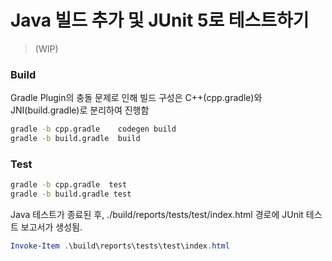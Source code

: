 # Java 빌드 추가 및 JUnit 5로 테스트하기

> (WIP)

### Build

Gradle Plugin의 충돌 문제로 인해 빌드 구성은 C++(cpp.gradle)와 JNI(build.gradle)로 분리하여 진행함

```bash
gradle -b cpp.gradle    codegen build
gradle -b build.gradle  build
```

### Test

```bash
gradle -b cpp.gradle  test 
gradle -b build.gradle test
```

Java 테스트가 종료된 후, ./build/reports/tests/test/index.html 경로에 JUnit 테스트 보고서가 생성됨.

```ps1
Invoke-Item .\build\reports\tests\test\index.html
```

